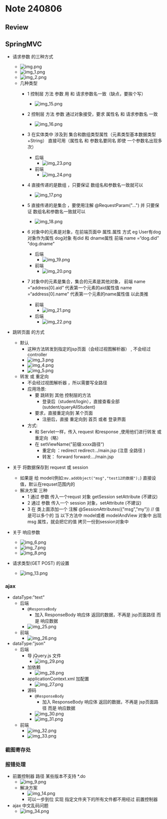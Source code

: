# Note 240806

## Review

## SpringMVC

- 请求参数 的三种方式
    - ![img.png](img.png)
    - ![img_1.png](img_1.png)
    - ![img_2.png](img_2.png)
    - 几种类型
        * 1 控制层 方法 参数 用 和 请求参数名一致（缺点，要挨个写）
            * ![img_15.png](img_15.png)
        * 2 控制层 方法 参数 通过对象接受，要求 属性名 和 请求参数名 一致
            * ![img_16.png](img_16.png)
        * 3 在实体类中 涉及到 集合和数组类型属性（元素类型基本数据类型+String） 直接可用（属性名 和 参数名要同名 即使
          一个参数名出现多次）
            * 后端
                * ![img_23.png](img_23.png)
            * 前端
                * ![img_24.png](img_24.png)
        * 4 直接传递的是数组 ，只要保证 数组名和参数名一致就可以
            * ![img_17.png](img_17.png)
        * 5 直接传递的是集合 ，要使用注解 @RequestParam("...") 并 只要保证 数组名和参数名一致就可以
            * ![img_18.png](img_18.png)
        * 6 对象中的元素是对象，在前端页面中 属性.属性 方式
          eg User有dog对象作为属性 dog对象 有did 和 dname属性
          前端 name =“dog.did” "dog.dname"
            * 后端
                * ![img_19.png](img_19.png)
            * 前端
                * ![img_20.png](img_20.png)

        * 7 对象中的元素是集合，集合的元素是其他对象，
          前端 name =“address[0].aid” 代表第一个元素的aid属性值
          name =“address[0].name” 代表第一个元素的name属性值
          以此类推
            * 前端
                * ![img_21.png](img_21.png)
            * 后端
                * ![img_22.png](img_22.png)
- 跳转页面 的方式
    - 默认
        - 这种方法转发到指定的jsp页面（会经过视图解析器） , 不会经过 controller
        - ![img_3.png](img_3.png)
        - ![img_4.png](img_4.png)
        - ![img_5.png](img_5.png)
    - 转发 或 重定向
        - 不会经过视图解析器 ，所以需要写全路径
        - 应用场景:
            - 要 跳转到 其他 控制层的方法
                - 登录后（student/login），直接查看全部(sutdent/queryAllStudent)
            - 要求，直接重定向到 某个页面
                - 注册后，直接 重定向到 首页 或者 登录界面
        - 方式:
            - 和 Servlet一样，传入 request 和response ,使用他们进行转发 或重定向（略）
            - 在 setViewName(”前缀:xxxx路径“)
                - 重定向 ：redirect redirect:../main.jsp  (注意 全路径 )
                - 转发： forward forward:.../main.jsp

- 关于 将数据保存到 request 或 session
    - 如果是 给 model(例如:`mv.addObject("msg","test12的数据");`) 直接设值，默认在requset范围内的
    - 解决方案 三种
        * 1 通过 参数 传入一个requst 对象 getSession setAttribute (不建议)
        * 2 通过 参数 传入一个 session 对象，setAttribute         (不建议)
        * 3 在 类上面添加一个 注解 @SessionAttributes({"msg","my"}) // 值是可以多个的
          当 以下方法中 model或者 modelAndView 对象中 出现 msg 属性，就会把它的值 拷贝一份到session对象中


- 关于 响应参数
    - ![img_6.png](img_6.png)
    - ![img_7.png](img_7.png)
    - ![img_8.png](img_8.png)

- 请求类型(GET POST) 的设置
    - ![img_13.png](img_13.png)

### ajax

- dataType:"text"
    - 后端
        - `@ResponseBody`
            - 加入 ResponseBody 响应体 返回的数据，不再是 jsp页面路径 而是 响应数据
        - ![img_25.png](img_25.png)
    - 前端
        - ![img_26.png](img_26.png)
- dataType:"json"
    - 后端
        - 导 jQuery.js 文件
            - ![img_29.png](img_29.png)
        - 加依赖
            - ![img_28.png](img_28.png)
        - applicationContext.xml 加配置
            - ![img_27.png](img_27.png)
        - 源码
            - `@ResponseBody`
                - 加入 ResponseBody 响应体 返回的数据，不再是 jsp页面路径 而是 响应数据
            - ![img_30.png](img_30.png)
            - ![img_31.png](img_31.png)
    - 前端
        - ![img_32.png](img_32.png)
        - ![img_33.png](img_33.png)

### 截图寄存处

### 报错处理

- 前置控制器 路径 某些版本不支持 *.do
    - ![img_9.png](img_9.png)
    - 解决方案
        - ![img_14.png](img_14.png)
        - 可以一步到位 实现 指定文件夹下的所有文件都不用经过 前置控制器
- ajax 中文乱码问题
    - ![img_34.png](img_34.png)